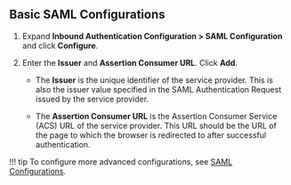 ## Basic SAML Configurations 

1. Expand **Inbound Authentication Configuration > SAML Configuration** and click **Configure**.

2. Enter the **Issuer** and **Assertion Consumer URL**. Click **Add**. 

     - The **Issuer** is the unique identifier of the service provider. This is also the issuer value specified in the SAML Authentication Request issued by the service provider.
     
     - The **Assertion Consumer URL** is the Assertion Consumer Service (ACS) URL of the service provider. This URL should be the URL of the page to which the browser is redirected to after successful authentication.
    
!!! tip
     To configure more advanced configurations, see [SAML Configurations](../../../guides/login/saml-app-config-advanced). 

